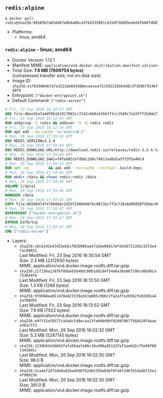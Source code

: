 ## `redis:alpine`

```console
$ docker pull redis@sha256:99105b7a83dd67a0b4a86ca5f64335801c62d4f3b685eebd4fb66fdb87c66b7b
```

-	Platforms:
	-	linux; amd64

### `redis:alpine` - linux; amd64

-	Docker Version: 1.12.1
-	Manifest MIME: `application/vnd.docker.distribution.manifest.v2+json`
-	Total Size: **7.6 MB (7609754 bytes)**  
	(compressed transfer size, not on-disk size)
-	Image ID: `sha256:e1f619d04b7afa1521de691988eceeceaf2c5921281b4d8c3f369bf9146fd0f9`
-	Entrypoint: `["docker-entrypoint.sh"]`
-	Default Command: `["redis-server"]`

```dockerfile
# Fri, 23 Sep 2016 16:29:57 GMT
ADD file:d6ee3ba7a4d59b161917082cc7242c660c61bb3f3cc1549c7e2dfff2b0de7104 in / 
# Fri, 23 Sep 2016 18:12:55 GMT
RUN addgroup -S redis && adduser -S -G redis redis
# Fri, 23 Sep 2016 18:12:56 GMT
RUN apk add --no-cache 'su-exec>=0.2'
# Mon, 26 Sep 2016 17:59:03 GMT
ENV REDIS_VERSION=3.2.4
# Mon, 26 Sep 2016 17:59:03 GMT
ENV REDIS_DOWNLOAD_URL=http://download.redis.io/releases/redis-3.2.4.tar.gz
# Mon, 26 Sep 2016 17:59:03 GMT
ENV REDIS_DOWNLOAD_SHA1=f0fe685cbfdb8c2d8c74613ad8a5a5f33fba40c9
# Mon, 26 Sep 2016 17:59:45 GMT
RUN set -ex 		&& apk add --no-cache --virtual .build-deps 		gcc 		linux-headers 		make 		musl-dev 		tar 		&& wget -O redis.tar.gz "$REDIS_DOWNLOAD_URL" 	&& echo "$REDIS_DOWNLOAD_SHA1 *redis.tar.gz" | sha1sum -c - 	&& mkdir -p /usr/src/redis 	&& tar -xzf redis.tar.gz -C /usr/src/redis --strip-components=1 	&& rm redis.tar.gz 		&& grep -q '^#define CONFIG_DEFAULT_PROTECTED_MODE 1$' /usr/src/redis/src/server.h 	&& sed -ri 's!^(#define CONFIG_DEFAULT_PROTECTED_MODE) 1$!\1 0!' /usr/src/redis/src/server.h 	&& grep -q '^#define CONFIG_DEFAULT_PROTECTED_MODE 0$' /usr/src/redis/src/server.h 		&& make -C /usr/src/redis 	&& make -C /usr/src/redis install 		&& rm -r /usr/src/redis 		&& apk del .build-deps
# Mon, 26 Sep 2016 17:59:45 GMT
RUN mkdir /data && chown redis:redis /data
# Mon, 26 Sep 2016 17:59:46 GMT
VOLUME [/data]
# Mon, 26 Sep 2016 17:59:46 GMT
WORKDIR /data
# Mon, 26 Sep 2016 17:59:47 GMT
COPY file:9b596974f478088dc2d2bf2906046f6c8872ecff3c716abd89850fd50ec90c47 in /usr/local/bin/ 
# Mon, 26 Sep 2016 17:59:47 GMT
ENTRYPOINT ["docker-entrypoint.sh"]
# Mon, 26 Sep 2016 17:59:47 GMT
EXPOSE 6379/tcp
# Mon, 26 Sep 2016 17:59:47 GMT
CMD ["redis-server"]
```

-	Layers:
	-	`sha256:c0cb142e43453ebb1f82b905aa472e6e66017efd43872135bc5372e4fac04031`  
		Last Modified: Fri, 23 Sep 2016 16:30:54 GMT  
		Size: 2.3 MB (2312930 bytes)  
		MIME: application/vnd.docker.image.rootfs.diff.tar.gzip
	-	`sha256:21f236a13876f0bbe65b40dc80b1dd1d4f54e6a30a86f19bce6bd0ca733644f6`  
		Last Modified: Fri, 23 Sep 2016 18:13:50 GMT  
		Size: 1.3 KB (1268 bytes)  
		MIME: application/vnd.docker.image.rootfs.diff.tar.gzip
	-	`sha256:9f8988aa911478e821539a5b3a005c0b0c2fa2affe265b2fe02601a42a788d93`  
		Last Modified: Fri, 23 Sep 2016 18:13:52 GMT  
		Size: 7.9 KB (7922 bytes)  
		MIME: application/vnd.docker.image.rootfs.diff.tar.gzip
	-	`sha256:e9ff15af8577ca5e8c548ecaa13fa096d9bf028078877568428f4aaea36ac573`  
		Last Modified: Mon, 26 Sep 2016 18:02:32 GMT  
		Size: 5.3 MB (5287145 bytes)  
		MIME: application/vnd.docker.image.rootfs.diff.tar.gzip
	-	`sha256:1230b63e56663fafa56aafe08c10cd96ad512d7af2ae6d2cf5e00f6813428d1c`  
		Last Modified: Mon, 26 Sep 2016 18:02:30 GMT  
		Size: 98.0 B  
		MIME: application/vnd.docker.image.rootfs.diff.tar.gzip
	-	`sha256:2ca4ef2df2de6ad2ba45607624b5358a03bf8f46f2d6f01dad6715e14f90923e`  
		Last Modified: Mon, 26 Sep 2016 18:02:30 GMT  
		Size: 391.0 B  
		MIME: application/vnd.docker.image.rootfs.diff.tar.gzip
